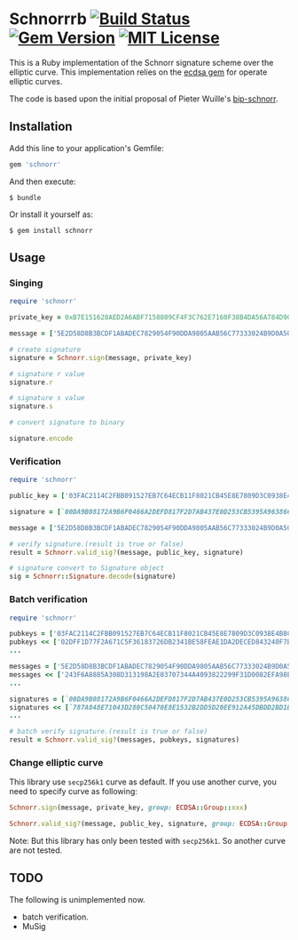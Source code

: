 # Schnorrrb [![Build Status](https://travis-ci.org/chaintope/schnorrrb.svg?branch=master)](https://travis-ci.org/chaintope/schnorrrb) [![Gem Version](https://badge.fury.io/rb/schnorr.svg)](https://badge.fury.io/rb/schnorr) [![MIT License](http://img.shields.io/badge/license-MIT-blue.svg?style=flat)](LICENSE) 

This is a Ruby implementation of the Schnorr signature scheme over the elliptic curve. 
This implementation relies on the [ecdsa gem](https://github.com/DavidEGrayson/ruby_ecdsa) for operate elliptic curves.

The code is based upon the initial proposal of Pieter Wuille's [bip-schnorr](https://github.com/sipa/bips/blob/bip-schnorr/bip-schnorr.mediawiki).

## Installation

Add this line to your application's Gemfile:

```ruby
gem 'schnorr'
```

And then execute:

    $ bundle

Or install it yourself as:

    $ gem install schnorr

## Usage

### Singing

```ruby
require 'schnorr'

private_key = 0xB7E151628AED2A6ABF7158809CF4F3C762E7160F38B4DA56A784D9045190CFEF

message = ['5E2D58D8B3BCDF1ABADEC7829054F90DDA9805AAB56C77333024B9D0A508B75C'].pack('H*')

# create signature
signature = Schnorr.sign(message, private_key)

# signature r value
signature.r 

# signature s value
signature.s 

# convert signature to binary

signature.encode

```

### Verification

```ruby
require 'schnorr'

public_key = ['03FAC2114C2FBB091527EB7C64ECB11F8021CB45E8E7809D3C0938E4B8C0E5F84B'].pack('H*')

signature = [`00DA9B08172A9B6F0466A2DEFD817F2D7AB437E0D253CB5395A963866B3574BE00880371D01766935B92D2AB4CD5C8A2A5837EC57FED7660773A05F0DE142380`].pack('H*')

message = ['5E2D58D8B3BCDF1ABADEC7829054F90DDA9805AAB56C77333024B9D0A508B75C'].pack('H*')

# verify signature.(result is true or false)
result = Schnorr.valid_sig?(message, public_key, signature) 

# signature convert to Signature object
sig = Schnorr::Signature.decode(signature) 
```

### Batch verification

```ruby
require 'schnorr'

pubkeys = ['03FAC2114C2FBB091527EB7C64ECB11F8021CB45E8E7809D3C0938E4B8C0E5F84B'].pack('H*')
pubkeys << ['02DFF1D77F2A671C5F36183726DB2341BE58FEAE1DA2DECED843240F7B502BA659'].pack('H*')
...

messages = ['5E2D58D8B3BCDF1ABADEC7829054F90DDA9805AAB56C77333024B9D0A508B75C'].pack('H*')
messages << ['243F6A8885A308D313198A2E03707344A4093822299F31D0082EFA98EC4E6C89'].pack('H*')
...

signatures = [`00DA9B08172A9B6F0466A2DEFD817F2D7AB437E0D253CB5395A963866B3574BE00880371D01766935B92D2AB4CD5C8A2A5837EC57FED7660773A05F0DE142380`].pack('H*')
signatures << [`787A848E71043D280C50470E8E1532B2DD5D20EE912A45DBDD2BD1DFBF187EF68FCE5677CE7A623CB20011225797CE7A8DE1DC6CCD4F754A47DA6C600E59543C`].pack('H*')
...

# batch verify signature.(result is true or false)
result = Schnorr.valid_sig?(messages, pubkeys, signatures) 
```

### Change elliptic curve

This library use `secp256k1` curve as default. If you use another curve, you need to specify curve as following:

```ruby
Schnorr.sign(message, private_key, group: ECDSA::Group::xxx)

Schnorr.valid_sig?(message, public_key, signature, group: ECDSA::Group::xxx) 
```

Note: But this library has only been tested with `secp256k1`. So another curve are not tested.

## TODO

The following is unimplemented now.

* batch verification.
* MuSig